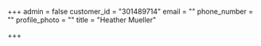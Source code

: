 +++
admin = false
customer_id = "301489714"
email = ""
phone_number = ""
profile_photo = ""
title = "Heather Mueller"

+++
